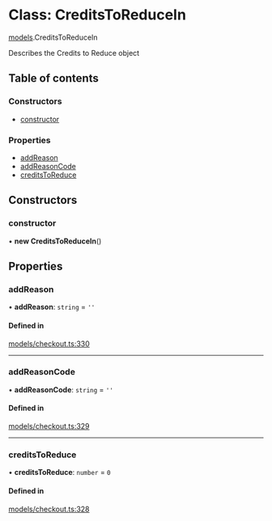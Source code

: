 # Class: CreditsToReduceIn

[models](../wiki/models).CreditsToReduceIn

Describes the Credits to Reduce object

## Table of contents

### Constructors

- [constructor](../wiki/models.CreditsToReduceIn#constructor)

### Properties

- [addReason](../wiki/models.CreditsToReduceIn#addreason)
- [addReasonCode](../wiki/models.CreditsToReduceIn#addreasoncode)
- [creditsToReduce](../wiki/models.CreditsToReduceIn#creditstoreduce)

## Constructors

### constructor

• **new CreditsToReduceIn**()

## Properties

### addReason

• **addReason**: `string` = `''`

#### Defined in

[models/checkout.ts:330](https://gitlab.com/baliganikhil/blackmirror-sdk/-/blob/349365c/src/models/checkout.ts#L330)

___

### addReasonCode

• **addReasonCode**: `string` = `''`

#### Defined in

[models/checkout.ts:329](https://gitlab.com/baliganikhil/blackmirror-sdk/-/blob/349365c/src/models/checkout.ts#L329)

___

### creditsToReduce

• **creditsToReduce**: `number` = `0`

#### Defined in

[models/checkout.ts:328](https://gitlab.com/baliganikhil/blackmirror-sdk/-/blob/349365c/src/models/checkout.ts#L328)
